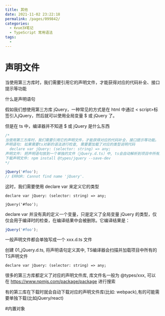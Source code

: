 ```yaml
---
title: 其他
date: 2021-11-02 23:22:18
permalink: /pages/099842/
categories:
  - 《vue3》笔记
  - TypeScript 常用语法
tags:
  - 
---
```

# 声明文件

当使用第三方库时，我们需要引用它的声明文件，才能获得对应的代码补全、接口提示等功能

什么是声明语句

假如我们想使用第三方库 jQuery，一种常见的方式是在 html 中通过 < script>标签引入jQuery，然后就可以使用全局变量 $ 或 jQuery 了。

但是在 ts 中，编译器并不知道 $ 或 jQuery 是什么东西

```javascript
/* 
当使用第三方库时，我们需要引用它的声明文件，才能获得对应的代码补全、接口提示等功能。
声明语句: 如果需要ts对新的语法进行检查, 需要要加载了对应的类型说明代码
  declare var jQuery: (selector: string) => any;
声明文件: 把声明语句放到一个单独的文件（jQuery.d.ts）中, ts会自动解析到项目中所有声明文件
下载声明文件: npm install @types/jquery --save-dev
*/

jQuery('#foo');
// ERROR: Cannot find name 'jQuery'.
```

这时，我们需要使用 declare var 来定义它的类型

```
declare var jQuery: (selector: string) => any;

jQuery('#foo');
```

declare var 并没有真的定义一个变量，只是定义了全局变量 jQuery 的类型，仅仅会用于编译时的检查，在编译结果中会被删除。它编译结果是：

```javascript
jQuery('#foo');
```

一般声明文件都会单独写成一个 xxx.d.ts 文件

创建 01_jQuery.d.ts, 将声明语句定义其中, TS编译器会扫描并加载项目中所有的TS声明文件

```
declare var jQuery: (selector: string) => any;
```

很多的第三方库都定义了对应的声明文件库, 库文件名一般为 @types/xxx, 可以在 https://www.npmjs.com/package/package 进行搜索

有的第三库在下载时就会自动下载对应的声明文件库(比如: webpack),有的可能需要单独下载(比如jQuery/react)

#内置对象
